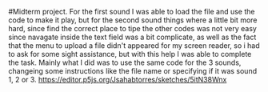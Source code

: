 #Midterm project.
For the first sound I was able to load the file and use the code to make it play, but for the second sound things where a little bit more hard, since find the correct place to tipe the other codes was not very easy since navagate inside the text field was a bit complicate, as well as the fact that the menu to upload a file didn't appeared for my screen reader, so i had to ask for some sight assistance, but with this help I was able to complete the task.
Mainly what I did was to use the same code for the 3 sounds, changeing some instructions like the file name or specifying if it was sound 1, 2 or 3.
https://editor.p5js.org/Jsahabtorres/sketches/5itN38Wnx

